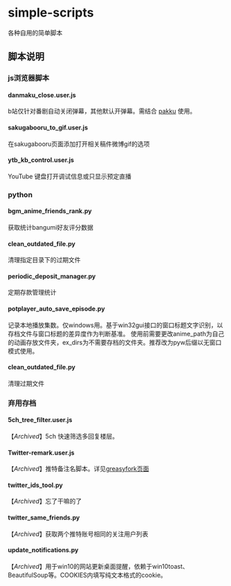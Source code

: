 # simple-scripts
各种自用的简单脚本

## 脚本说明

### js浏览器脚本

#### danmaku_close.user.js
b站仅针对番剧自动关闭弹幕，其他默认开弹幕。需结合 [pakku](https://github.com/xmcp/pakku.js) 使用。

#### sakugabooru_to_gif.user.js
在sakugabooru页面添加打开相关稿件微博gif的选项

#### ytb_kb_control.user.js
YouTube 键盘打开调试信息或只显示预定直播


### python

#### bgm_anime_friends_rank.py
获取统计bangumi好友评分数据

#### clean_outdated_file.py
清理指定目录下的过期文件

#### periodic_deposit_manager.py
定期存款管理统计

#### potplayer_auto_save_episode.py
记录本地播放集数。仅windows用。基于win32gui接口的窗口标题文字识别，以存档文件与窗口标题的差异度作为判断基准。
使用前需要更改anime_path为自己的动画存放文件夹，ex_dirs为不需要存档的文件夹。推荐改为pyw后缀以无窗口模式使用。

#### clean_outdated_file.py
清理过期文件


### 弃用存档

#### 5ch_tree_filter.user.js
【*Archived*】5ch 快速筛选多回复楼层。

#### Twitter-remark.user.js
【*Archived*】推特备注名脚本。详见[greasyfork页面](https://greasyfork.org/scripts/31735)

#### twitter_ids_tool.py
【*Archived*】忘了干嘛的了

#### twitter_same_friends.py
【*Archived*】获取两个推特账号相同的关注用户列表

#### update_notifications.py
【*Archived*】用于win10的网站更新桌面提醒，依赖于win10toast、BeautifulSoup等。COOKIES内填写纯文本格式的cookie。
